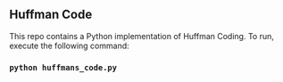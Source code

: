 ## Huffman Code

This repo contains a Python implementation of Huffman Coding. To run, execute the following command:

### `python huffmans_code.py`
